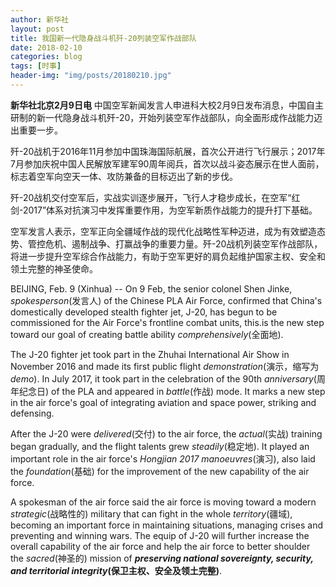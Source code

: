 ```yaml
---
author: 新华社
layout: post
title: 我国新一代隐身战斗机歼-20列装空军作战部队
date: 2018-02-10
categories: blog
tags: [时事]
header-img: "img/posts/20180210.jpg"
---
```

**新华社北京2月9日电**  中国空军新闻发言人申进科大校2月9日发布消息，中国自主研制的新一代隐身战斗机歼-20，开始列装空军作战部队，向全面形成作战能力迈出重要一步。

歼-20战机于2016年11月参加中国珠海国际航展，首次公开进行飞行展示；2017年7月参加庆祝中国人民解放军建军90周年阅兵，首次以战斗姿态展示在世人面前，标志着空军向空天一体、攻防兼备的目标迈出了新的步伐。

歼-20战机交付空军后，实战实训逐步展开，飞行人才稳步成长，在空军“红剑-2017”体系对抗演习中发挥重要作用，为空军新质作战能力的提升打下基础。

空军发言人表示，空军正向全疆域作战的现代化战略性军种迈进，成为有效塑造态势、管控危机、遏制战争、打赢战争的重要力量。歼-20战机列装空军作战部队，将进一步提升空军综合作战能力，有助于空军更好的肩负起维护国家主权、安全和领土完整的神圣使命。


BEIJING, Feb. 9 (Xinhua) -- On 9 Feb, the senior colonel Shen Jinke, _spokesperson_(发言人) of the Chinese PLA Air Force, confirmed that China's domestically developed stealth fighter jet, J-20, has begun to be commissioned for the Air Force's frontline combat units, this.is the new step toward our goal of creating battle ability _comprehensively_(全面地).

The J-20 fighter jet took part in the Zhuhai International Air Show in November 2016 and made its first public flight _demonstration_(演示，缩写为*demo*). In July 2017, it took part in the celebration of the 90th _anniversary_(周年纪念日) of the PLA and appeared in _battle_(作战) mode. It marks a new step in the air force's goal of integrating aviation and space power, striking and defensing.

After the J-20 were _delivered_(交付) to the air force, the _actual_(实战) training began gradually, and the flight talents grew _steadily_(稳定地). It played an important role in the air force's _Hongjian 2017 manoeuvres_(演习), also laid the _foundation_(基础) for the improvement of the new capability of the air force.

A spokesman of the air force said the air force is moving toward a modern _strategic_(战略性的) military that can fight in the whole _territory_(疆域), becoming an important force in maintaining situations, managing crises and preventing and winning wars. The equip of J-20 will further increase the overall capability of the air force and help the air force to better shoulder the _sacred_(神圣的) mission of **_preserving national sovereignty, security, and territorial integrity_(保卫主权、安全及领土完整)**.